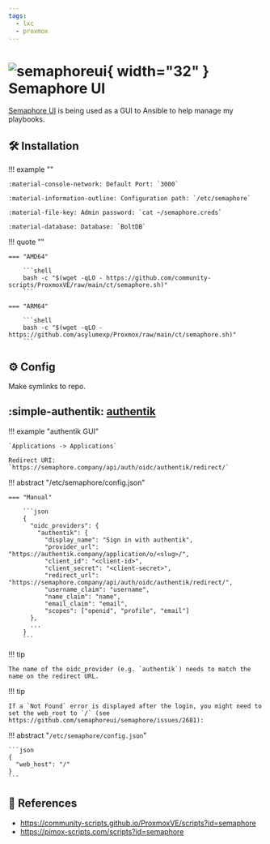 ```yaml
---
tags:
  - lxc
  - proxmox
---
```

# ![semaphoreui](https://cdn.jsdelivr.net/gh/selfhst/icons/svg/semaphore-ui.svg){ width="32" } Semaphore UI

[Semaphore UI][1] is being used as a GUI to Ansible to help manage my playbooks.

## :hammer_and_wrench: Installation

!!! example ""

    :material-console-network: Default Port: `3000`

    :material-information-outline: Configuration path: `/etc/semaphore`

    :material-file-key: Admin password: `cat ~/semaphore.creds`

    :material-database: Database: `BoltDB`

!!! quote ""

    === "AMD64"

        ```shell
        bash -c "$(wget -qLO - https://github.com/community-scripts/ProxmoxVE/raw/main/ct/semaphore.sh)"
        ```

    === "ARM64"

        ```shell
        bash -c "$(wget -qLO - https://github.com/asylumexp/Proxmox/raw/main/ct/semaphore.sh)"
        ```

## :gear: Config

Make symlinks to repo.

## :simple-authentik: [authentik][2]

!!! example "authentik GUI"

    `Applications -> Applications`

    Redirect URI: `https://semaphore.company/api/auth/oidc/authentik/redirect/`

!!! abstract "/etc/semaphore/config.json"

    === "Manual"

        ```json
        {
          "oidc_providers": {
            "authentik": {
              "display_name": "Sign in with authentik",
              "provider_url": "https://authentik.company/application/o/<slug>/",
              "client_id": "<client-id>",
              "client_secret": "<client-secret>",
              "redirect_url": "https://semaphore.company/api/auth/oidc/authentik/redirect/",
              "username_claim": "username",
              "name_claim": "name",
              "email_claim": "email",
              "scopes": ["openid", "profile", "email"]
          },
          ...
        }
        ```
!!! tip

    The name of the oidc_provider (e.g. `authentik`) needs to match the name on the redirect URL.

!!! tip

    If a `Not Found` error is displayed after the login, you might need to set the web_root to `/` (see https://github.com/semaphoreui/semaphore/issues/2681):

!!! abstract "`/etc/semaphore/config.json`"

    ```json
    {    
      "web_host": "/"
    }
    ```
    
## :link: References

- <https://community-scripts.github.io/ProxmoxVE/scripts?id=semaphore>
- <https://pimox-scripts.com/scripts?id=semaphore>

[1]: <https://semaphoreui.com/>
[2]: <https://docs.goauthentik.io/integrations/services/semaphore/>
